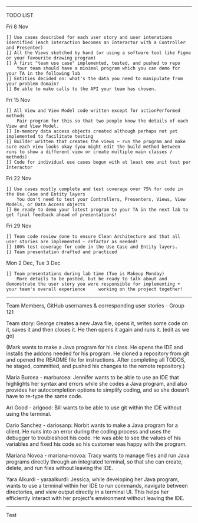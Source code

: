 -------------------------------------------------------------------------------------------------------------------------------------------------------------------------
TODO LIST

Fri 8 Nov

    [] Use cases described for each user story and user interations identified (each interaction becomes an Interactor with a Controller and Presenter)
    [] All the Views sketched by hand (or using a software tool like Figma or your favourite drawing program)
    [] A first "team use case" implemented, tested, and pushed to repo
        Your team should have a minimal program which you can demo for your TA in the following lab 
    [] Entities decided on: what's the data you need to manipulate from your problem domain?
    [] Be able to make calls to the API your team has chosen.

Fri 15 Nov

    [] All View and View Model code written except for actionPerformed methods
        Pair program for this so that two people know the details of each View and View Model.
    [] In-memory data access objects created although perhaps not yet implemented to facilitate testing
    [] Builder written that creates the views — run the program and make sure each view looks okay (you might edit the build method between runs to show a different view or create multiple main classes / methods)
    [] Code for individual use cases begun with at least one unit test per Interactor

Fri 22 Nov

    [] Use cases mostly complete and test coverage over 75% for code in the Use Case and Entity layers
        You don't need to test your Controllers, Presenters, Views, View Models, or Data Access objects
    [] Be ready to demo your latest program to your TA in the next lab to get final feedback ahead of presentations!

Fri 29 Nov

    [] Team code review done to ensure Clean Architecture and that all user stories are implemented — refactor as needed!
    [] 100% test coverage for code in the Use Case and Entity layers.
    [] Team presentation drafted and practiced

Mon 2 Dec, Tue 3 Dec

    [] Team presentations during lab time (Tue is Makeup Monday)
        More details to be posted, but be ready to talk about and demonstrate the user story you were responsible for implementing + your team's overall experience     working on the project together!
-------------------------------------------------------------------------------------------------------------------------------------------------------------------------
Team Members, GitHub usernames & corresponding user stories - Group 121

Team story:
George creates a new Java file, opens it, writes some code on it, saves it and then closes it. He then opens it again and runs it. 
(edit as we go)

(Mark wants to make a Java program for his class. He opens the IDE and installs the addons needed for his program. 
He cloned a repository from git and opened the README file for instructions. 
After completing all TODOS, he staged, committed, and pushed his changes to the remote repository.)

Maria Burcea - marburcea:
Jennifer wants to be able to use an IDE that highlights her syntax and errors while she codes a Java program, 
and also provides her autocompletion options to simplify coding, and so she doesn’t have to re-type the same code.

Ari Good - arigood:
Bill wants to be able to use git within the IDE without using the terminal. 

Dario Sanchez - dariosanp:
Norbit wants to make a Java program for a client. He runs into an error during the coding process and uses the debugger to troubleshoot his code. He was able to see the values of his variables and
fixed his code so his customer was happy with the program.

Mariana Novoa - mariana-novoa:
Tracy wants to manage files and run Java programs directly through an integrated terminal, so that she can create, delete, and run files without leaving the IDE.

Yara Alkurdi - yaraalkurdi:
Jessica, while developing her Java program, wants to use a terminal within her IDE to run commands, navigate between directories, and view output directly in a terminal UI. This helps her efficiently interact with her project's environment without leaving the IDE.

-------------------------------------------------------------------------------------------------------------------------------------------------------------------------
Test